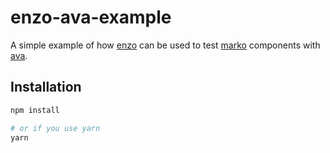 # enzo-ava-example

A simple example of how [enzo](https://github.com/charlieduong94/enzo)
can be used to test [marko](https://github.com/marko-js/marko) components
with [ava](https://github.com/avajs/ava).

## Installation

```sh
npm install

# or if you use yarn
yarn
```

